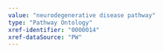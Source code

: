 ```yaml
---
value: "neurodegenerative disease pathway"
type: "Pathway Ontology"
xref-identifier: "0000014"
xref-dataSource: "PW"
---
```

